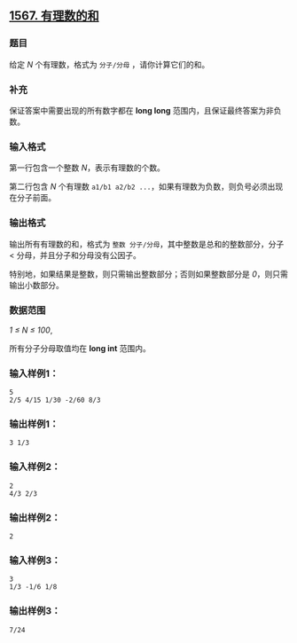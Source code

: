 ## [1567. 有理数的和](https://www.acwing.com/problem/content/1569/)

### 题目

给定 *N* 个有理数，格式为 `分子/分母` ，请你计算它们的和。

### 补充

保证答案中需要出现的所有数字都在 **long long** 范围内，且保证最终答案为非负数。

### 输入格式

第一行包含一个整数 *N*，表示有理数的个数。

第二行包含 *N* 个有理数 `a1/b1 a2/b2 ...`，如果有理数为负数，则负号必须出现在分子前面。

### 输出格式

输出所有有理数的和，格式为 `整数 分子/分母`，其中整数是总和的整数部分，分子 < 分母，并且分子和分母没有公因子。

特别地，如果结果是整数，则只需输出整数部分；否则如果整数部分是 *0*，则只需输出小数部分。

### 数据范围

*1 ≤ N ≤ 100*,

所有分子分母取值均在 **long int** 范围内。

### 输入样例1：

```
5
2/5 4/15 1/30 -2/60 8/3
```

### 输出样例1：

```
3 1/3
```

### 输入样例2：

```
2
4/3 2/3
```

### 输出样例2：

```
2
```

### 输入样例3：

```
3
1/3 -1/6 1/8
```

### 输出样例3：

```
7/24
```
